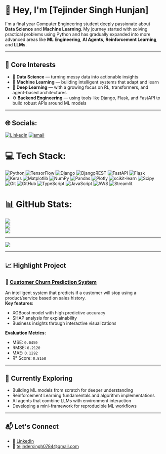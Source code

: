 # 👋 Hey, I'm [Tejinder Singh Hunjan]

I'm a final year Computer Engineering student deeply passionate about **Data Science** and **Machine Learning**. My journey started with solving practical problems using Python and has gradually expanded into more advanced areas like **ML Engineering**, **AI Agents**, **Reinforcement Learning**, and **LLMs**.

---

## 🧠 Core Interests

- 🧮 **Data Science** — turning messy data into actionable insights  
- 🤖 **Machine Learning** — building intelligent systems that adapt and learn  
- 🧠 **Deep Learning** — with a growing focus on RL, transformers, and agent-based architectures  
- ⚙️ **Backend Engineering** — using tools like Django, Flask, and FastAPI to build robust APIs around ML models  

---

## 🌐 Socials:
[![LinkedIn](https://img.shields.io/badge/LinkedIn-%230077B5.svg?logo=linkedin&logoColor=white)](https://www.linkedin.com/in/tejinder-singh-hunjan-b23619259/) [![email](https://img.shields.io/badge/Email-D14836?logo=gmail&logoColor=white)](mailto:tejindersingh0784@gmail.com) 

# 💻 Tech Stack:
![Python](https://img.shields.io/badge/python-3670A0?style=for-the-badge&logo=python&logoColor=ffdd54) ![TensorFlow](https://img.shields.io/badge/TensorFlow-%23FF6F00.svg?style=for-the-badge&logo=TensorFlow&logoColor=white) ![Django](https://img.shields.io/badge/django-%23092E20.svg?style=for-the-badge&logo=django&logoColor=white) ![DjangoREST](https://img.shields.io/badge/DJANGO-REST-ff1709?style=for-the-badge&logo=django&logoColor=white&color=ff1709&labelColor=gray) ![FastAPI](https://img.shields.io/badge/FastAPI-005571?style=for-the-badge&logo=fastapi) ![Flask](https://img.shields.io/badge/flask-%23000.svg?style=for-the-badge&logo=flask&logoColor=white) ![Keras](https://img.shields.io/badge/Keras-%23D00000.svg?style=for-the-badge&logo=Keras&logoColor=white) ![Matplotlib](https://img.shields.io/badge/Matplotlib-%23ffffff.svg?style=for-the-badge&logo=Matplotlib&logoColor=black) ![NumPy](https://img.shields.io/badge/numpy-%23013243.svg?style=for-the-badge&logo=numpy&logoColor=white) ![Pandas](https://img.shields.io/badge/pandas-%23150458.svg?style=for-the-badge&logo=pandas&logoColor=white) ![Plotly](https://img.shields.io/badge/Plotly-%233F4F75.svg?style=for-the-badge&logo=plotly&logoColor=white) ![scikit-learn](https://img.shields.io/badge/scikit--learn-%23F7931E.svg?style=for-the-badge&logo=scikit-learn&logoColor=white) ![Scipy](https://img.shields.io/badge/SciPy-%230C55A5.svg?style=for-the-badge&logo=scipy&logoColor=%white) ![Git](https://img.shields.io/badge/git-%23F05033.svg?style=for-the-badge&logo=git&logoColor=white) ![GitHub](https://img.shields.io/badge/github-%23121011.svg?style=for-the-badge&logo=github&logoColor=white) ![TypeScript](https://img.shields.io/badge/typescript-%23007ACC.svg?style=for-the-badge&logo=typescript&logoColor=white) ![JavaScript](https://img.shields.io/badge/javascript-%23323330.svg?style=for-the-badge&logo=javascript&logoColor=%23F7DF1E) ![AWS](https://img.shields.io/badge/AWS-%23FF9900.svg?style=for-the-badge&logo=amazon-aws&logoColor=white) ![Streamlit](https://img.shields.io/badge/Streamlit-%23FE4B4B.svg?style=for-the-badge&logo=streamlit&logoColor=white)
# 📊 GitHub Stats:
![](https://github-readme-stats.vercel.app/api?username=ItsTSH&theme=transparent&hide_border=false&include_all_commits=true&count_private=true)<br/>
![](https://nirzak-streak-stats.vercel.app/?user=ItsTSH&theme=transparent&hide_border=false)<br/>
![](https://github-readme-stats.vercel.app/api/top-langs/?username=ItsTSH&theme=transparent&hide_border=false&include_all_commits=true&count_private=true&layout=compact)

---
[![](https://visitcount.itsvg.in/api?id=ItsTSH&icon=0&color=0)](https://visitcount.itsvg.in)

<!-- Proudly created with GPRM ( https://gprm.itsvg.in ) -->

---

## 📈 Highlight Project

### 🧠 [Customer Churn Prediction System]([https://github.com/yourusername/churn-predictor](https://github.com/ItsTSH/Customer-Churn-Prediction))
An intelligent system that predicts if a customer will stop using a product/service based on sales history.  
**Key features:**
- XGBoost model with high predictive accuracy  
- SHAP analysis for explainability  
- Business insights through interactive visualizations

**Evaluation Metrics:**
- MSE: `0.0450`  
- RMSE: `0.2120`  
- MAE: `0.1292`  
- R² Score: `0.8168`

---

## 🚀 Currently Exploring

- Building ML models from scratch for deeper understanding  
- Reinforcement Learning fundamentals and algorithm implementations  
- AI agents that combine LLMs with environment interaction  
- Developing a mini-framework for reproducible ML workflows

---

## 📬 Let's Connect

<!-- - 🌐 Portfolio: Coming soon! -->
- 💼 [LinkedIn](https://www.linkedin.com/in/tejinder-singh-hunjan-b23619259/)
- 📧 tejindersingh0784@gmail.com
<!--- 📄 [Resume](link-to-resume) -->

